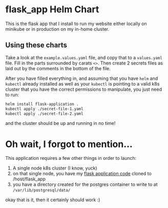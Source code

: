 # flask_app Helm Chart
This is the flask app that I install to run my website either locally on minikube or in production on my in-home cluster.

## Using these charts
Take a look at the `example.values.yaml` file, and copy that to a `values.yaml` file. Fill in the parts surrounded by carats `<>`. Then create 2 secrets files as laid out by the comments in the bottom of the file.

After you have filled everything in, and assuming that you have `helm` and `kubectl` already installed as well as your `kubectl` is pointing to a valid k8s cluster that you have the correct permissions to manipulate, you just need to run:

```bash
helm install flask-application .
kubectl apply ./secret-file-1.yaml
kubectl apply ./secret-file-2.yaml
```

and the cluster should be up and running in no time!

# Oh wait, I forgot to mention...
This application requires a few other things in order to launch:
1. A single node k8s cluster (I know, yuck)
2. on that single node, you have my [flask application code](https://github.com/Romanmc72/flask_app) cloned to /host/flask_app
3. you have a directory created for the postgres container to write to at `/var/lib/postgresql/data/`

okay that is it, then it certainly should work :)
